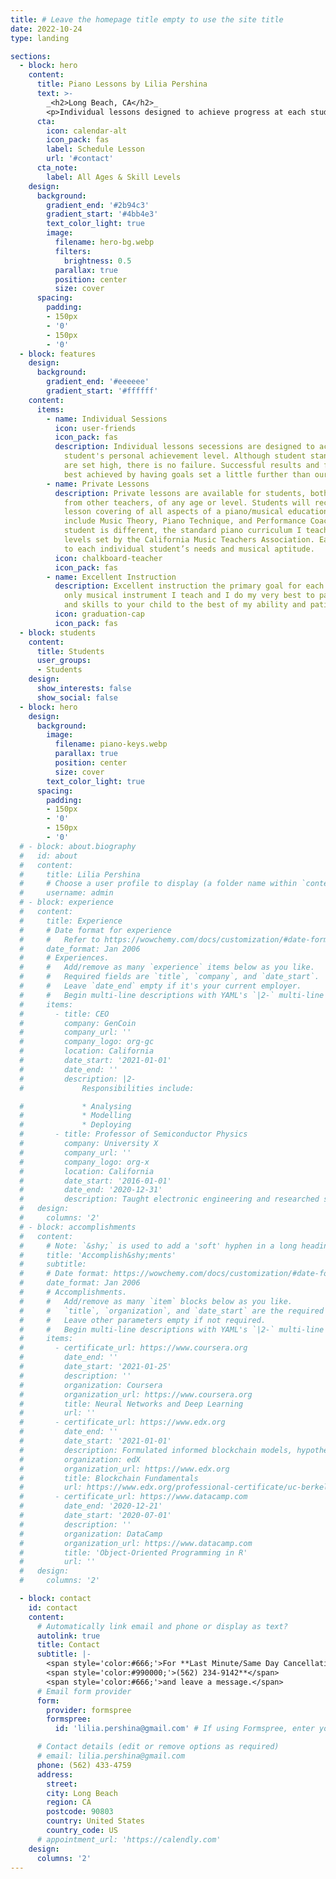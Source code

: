```yaml
---
title: # Leave the homepage title empty to use the site title
date: 2022-10-24
type: landing

sections:
  - block: hero
    content:
      title: Piano Lessons by Lilia Pershina
      text: >-
        _<h2>Long Beach, CA</h2>_
        <p>Individual lessons designed to achieve progress at each student’s personal achievement level.</p>
      cta:
        icon: calendar-alt
        icon_pack: fas
        label: Schedule Lesson
        url: '#contact'
      cta_note:
        label: All Ages & Skill Levels
    design:
      background:
        gradient_end: '#2b94c3'
        gradient_start: '#4bb4e3'
        text_color_light: true
        image:
          filename: hero-bg.webp
          filters:
            brightness: 0.5
          parallax: true
          position: center
          size: cover
      spacing:
        padding:
        - 150px
        - '0'
        - 150px
        - '0'
  - block: features
    design:
      background:
        gradient_end: '#eeeeee'
        gradient_start: '#ffffff'
    content:
      items:
        - name: Individual Sessions
          icon: user-friends
          icon_pack: fas
          description: Individual lessons secessions are designed to achieve progress at each
            student's personal achievement level. Although student standards and expectations
            are set high, there is no failure. Successful results and further progress is
            best achieved by having goals set a little further than our natural comfort level.
        - name: Private Lessons
          description: Private lessons are available for students, both beginning and transfers
            from other teachers, of any age or level. Students will receive a weekly one-on-one
            lesson covering of all aspects of a piano/musical education. The lessons will
            include Music Theory, Piano Technique, and Performance Coaching. Although every
            student is different, the standard piano curriculum I teach is based on the proficiency
            levels set by the California Music Teachers Association. Each lesson is adapted
            to each individual student’s needs and musical aptitude.
          icon: chalkboard-teacher
          icon_pack: fas
        - name: Excellent Instruction
          description: Excellent instruction the primary goal for each student. Piano is the
            only musical instrument I teach and I do my very best to pass on my knowledge
            and skills to your child to the best of my ability and patience.
          icon: graduation-cap
          icon_pack: fas
  - block: students
    content:
      title: Students
      user_groups:
      - Students
    design:
      show_interests: false
      show_social: false
  - block: hero
    design:
      background:
        image:
          filename: piano-keys.webp
          parallax: true
          position: center
          size: cover
        text_color_light: true
      spacing:
        padding:
        - 150px
        - '0'
        - 150px
        - '0'
  # - block: about.biography
  #   id: about
  #   content:
  #     title: Lilia Pershina
  #     # Choose a user profile to display (a folder name within `content/authors/`)
  #     username: admin
  # - block: experience
  #   content:
  #     title: Experience
  #     # Date format for experience
  #     #   Refer to https://wowchemy.com/docs/customization/#date-format
  #     date_format: Jan 2006
  #     # Experiences.
  #     #   Add/remove as many `experience` items below as you like.
  #     #   Required fields are `title`, `company`, and `date_start`.
  #     #   Leave `date_end` empty if it's your current employer.
  #     #   Begin multi-line descriptions with YAML's `|2-` multi-line prefix.
  #     items:
  #       - title: CEO
  #         company: GenCoin
  #         company_url: ''
  #         company_logo: org-gc
  #         location: California
  #         date_start: '2021-01-01'
  #         date_end: ''
  #         description: |2-
  #             Responsibilities include:

  #             * Analysing
  #             * Modelling
  #             * Deploying
  #       - title: Professor of Semiconductor Physics
  #         company: University X
  #         company_url: ''
  #         company_logo: org-x
  #         location: California
  #         date_start: '2016-01-01'
  #         date_end: '2020-12-31'
  #         description: Taught electronic engineering and researched semiconductor physics.
  #   design:
  #     columns: '2'
  # - block: accomplishments
  #   content:
  #     # Note: `&shy;` is used to add a 'soft' hyphen in a long heading.
  #     title: 'Accomplish&shy;ments'
  #     subtitle:
  #     # Date format: https://wowchemy.com/docs/customization/#date-format
  #     date_format: Jan 2006
  #     # Accomplishments.
  #     #   Add/remove as many `item` blocks below as you like.
  #     #   `title`, `organization`, and `date_start` are the required parameters.
  #     #   Leave other parameters empty if not required.
  #     #   Begin multi-line descriptions with YAML's `|2-` multi-line prefix.
  #     items:
  #       - certificate_url: https://www.coursera.org
  #         date_end: ''
  #         date_start: '2021-01-25'
  #         description: ''
  #         organization: Coursera
  #         organization_url: https://www.coursera.org
  #         title: Neural Networks and Deep Learning
  #         url: ''
  #       - certificate_url: https://www.edx.org
  #         date_end: ''
  #         date_start: '2021-01-01'
  #         description: Formulated informed blockchain models, hypotheses, and use cases.
  #         organization: edX
  #         organization_url: https://www.edx.org
  #         title: Blockchain Fundamentals
  #         url: https://www.edx.org/professional-certificate/uc-berkeleyx-blockchain-fundamentals
  #       - certificate_url: https://www.datacamp.com
  #         date_end: '2020-12-21'
  #         date_start: '2020-07-01'
  #         description: ''
  #         organization: DataCamp
  #         organization_url: https://www.datacamp.com
  #         title: 'Object-Oriented Programming in R'
  #         url: ''
  #   design:
  #     columns: '2'

  - block: contact
    id: contact
    content:
      # Automatically link email and phone or display as text?
      autolink: true
      title: Contact
      subtitle: |-
        <span style='color:#666;'>For **Last Minute/Same Day Cancellations ONLY:<br />Call</span>
        <span style='color:#990000;'>(562) 234-9142**</span>
        <span style='color:#666;'>and leave a message.</span>
      # Email form provider
      form:
        provider: formspree
        formspree:
          id: 'lilia.pershina@gmail.com' # If using Formspree, enter your Formspree form ID

      # Contact details (edit or remove options as required)
      # email: lilia.pershina@gmail.com
      phone: (562) 433-4759
      address:
        street:
        city: Long Beach
        region: CA
        postcode: 90803
        country: United States
        country_code: US
      # appointment_url: 'https://calendly.com'
    design:
      columns: '2'
---
```

